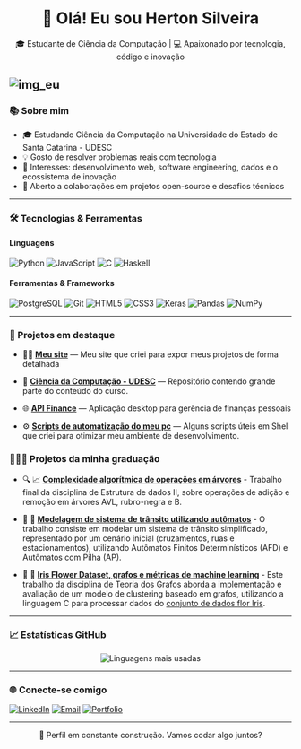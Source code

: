 
<h1 align="center">👋 Olá! Eu sou Herton Silveira</h1>

<p align="center">
🎓 Estudante de Ciência da Computação | 💻 Apaixonado por tecnologia, código e inovação  
</p>

![img_eu](https://github.com/hertonnn/UDESC-Computacao/blob/49ef1b755544a688c86649fbca0bd19ac6fcb535/utils/img/img_eu.jpeg)
---

### 📚 Sobre mim

- 🎓 Estudando Ciência da Computação na Universidade do Estado de Santa Catarina - UDESC
- 💡 Gosto de resolver problemas reais com tecnologia
- 🧠 Interesses: desenvolvimento web, software engineering, dados e o ecossistema de inovação
- 💬 Aberto a colaborações em projetos open-source e desafios técnicos

---

### 🛠️ Tecnologias & Ferramentas

#### Linguagens  
![Python](https://img.shields.io/badge/Python-3776AB?style=flat&logo=python&logoColor=white)
![JavaScript](https://img.shields.io/badge/JavaScript-F7DF1E?style=flat&logo=javascript&logoColor=black)
![C](https://img.shields.io/badge/C-00599C?style=flat&logo=c&logoColor=white)
![Haskell](https://img.shields.io/badge/Haskell-5D4F85?style=flat&logo=haskell&logoColor=white)  


#### Ferramentas & Frameworks  
![PostgreSQL](https://img.shields.io/badge/PostgreSQL-336791?style=flat&logo=postgresql&logoColor=white)
![Git](https://img.shields.io/badge/Git-F05032?style=flat&logo=git&logoColor=white)
![HTML5](https://img.shields.io/badge/HTML5-E34F26?style=flat&logo=html5&logoColor=white)
![CSS3](https://img.shields.io/badge/CSS3-1572B6?style=flat&logo=css3&logoColor=white)
![Keras](https://img.shields.io/badge/Keras-D00000?style=flat&logo=keras&logoColor=white)
![Pandas](https://img.shields.io/badge/Pandas-150458?style=flat&logo=pandas&logoColor=white)
![NumPy](https://img.shields.io/badge/NumPy-013243?style=flat&logo=numpy&logoColor=white)  

---

### 📌 Projetos em destaque

- 👨‍💻 [**Meu site**](https://hertonnn.github.io/) —  Meu site que criei para expor meus projetos de forma detalhada 

- 🚀 [**Ciência da Computação - UDESC**](https://github.com/hertonnn/UDESC-Computacao) — Repositório contendo grande parte do conteúdo do curso.

- 🌐 [**API Finance**](https://github.com/hertonnn/API-Financas) — Aplicação desktop para gerência de finanças pessoais

- ⚙️ [**Scripts de automatização do meu pc**](https://github.com/hertonnn/scripts-utils) — Alguns scripts úteis em Shel que criei para otimizar meu ambiente de desenvolvimento.

### 👨🏻‍🎓 Projetos da minha graduação
- 🔍 📈 [**Complexidade algorítmica de operações em árvores**](https://github.com/hertonnn/UDESC-Computacao/tree/5623f141decdb444efca512a4ac4bd0be7efd2b1/EDA%20II%20-%20Estrutura%20de%20Dados%202/Trabalho%20Final%20-) - Trabalho final da disciplina de Estrutura de dados II, sobre operações de adição e remoção em árvores AVL, rubro-negra e B.

- 🤖 🚦 [**Modelagem de sistema de trânsito utilizando autômatos**](https://github.com/hertonnn/UDESC-Computacao/tree/5623f141decdb444efca512a4ac4bd0be7efd2b1/LFA%20-%20Linguagens%20Formais%20de%20Aut%C3%B4matos/Trabalho%20final/Simula%C3%A7%C3%A3o-Tr%C3%A2nsito-2024) -  O trabalho consiste em modelar um sistema de trânsito simplificado, representado por um cenário inicial (cruzamentos, ruas e estacionamentos), utilizando Autômatos Finitos Determinísticos (AFD) e Autômatos com Pilha (AP).


- 📸 🪻 [**Iris Flower Dataset, grafos e métricas de machine learning**](https://github.com/hertonnn/UDESC-Computacao/tree/5623f141decdb444efca512a4ac4bd0be7efd2b1/TEG%20-%20Teoria%20dos%20Grafos/Trabalhos/Grafo%20%C3%8Dris) - Este trabalho da disciplina de Teoria dos Grafos aborda a implementação e avaliação de um modelo de clustering baseado em grafos, utilizando a linguagem C para processar dados do [conjunto de dados flor Iris](https://pt.wikipedia.org/wiki/Conjunto_de_dados_flor_Iris).

---

### 📈 Estatísticas GitHub

<p align="center">
  <img src="https://github-readme-stats.vercel.app/api/top-langs/?username=hertonnn&layout=compact&theme=tokyonight" alt="Linguagens mais usadas" />
</p>

---

### 🌐 Conecte-se comigo

[![LinkedIn](https://img.shields.io/badge/LinkedIn-0077B5?style=flat&logo=linkedin&logoColor=white)](https://www.linkedin.com/in/herton-silveira-70509a243/)
[![Email](https://img.shields.io/badge/Gmail-D14836?style=flat&logo=gmail&logoColor=white)](mailto:hertonsilva44@email.com)
[![Portfolio](https://img.shields.io/badge/Portfólio-000?style=flat&logo=github&logoColor=white)](https://hertonnn.github.io/)

---

<p align="center">🚧 Perfil em constante construção. Vamos codar algo juntos?</p>

